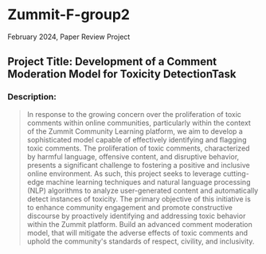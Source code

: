 # Zummit-F-group2
February 2024, Paper Review Project

## Project Title: Development of a Comment Moderation Model for Toxicity DetectionTask 
### Description:
>In response to the growing concern over the proliferation of toxic comments within online communities, particularly within the context of the Zummit Community Learning platform, we aim to develop a sophisticated model capable of effectively identifying and flagging toxic comments. The proliferation of toxic comments, characterized by harmful language, offensive content, and disruptive behavior, presents a significant challenge to fostering a positive and inclusive online environment.
>As such, this project seeks to leverage cutting-edge machine learning techniques and natural language processing (NLP) algorithms to analyze user-generated content and automatically detect instances of toxicity.
>The primary objective of this initiative is to enhance community engagement and promote constructive discourse by proactively identifying and addressing toxic behavior within the Zummit platform. Build an advanced comment moderation model, that will mitigate the adverse effects of toxic comments and uphold the community's standards of respect, civility, and inclusivity.
